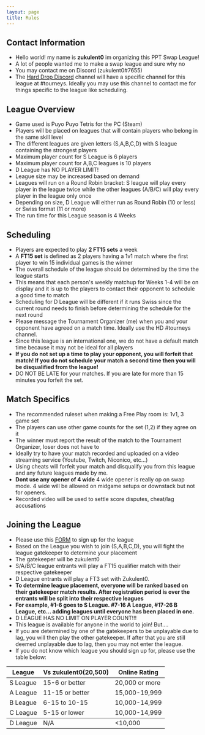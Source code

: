 ```yaml
---
layout: page
title: Rules
---
```



## Contact Information ##
- Hello world! my name is **zukulent0** im organizing this PPT Swap League!
- A lot of people wanted me to make a swap league and sure why no
- You may contact me on Discord (zukulent0#7655)
- The <a href="https://discord.gg/harddrop">Hard Drop Discord</a> channel will have a specific channel for this league at #tourneys. Ideally you may use this channel to contact me for things specific to the league like scheduling.

## League Overview ##
- Game used is Puyo Puyo Tetris for the PC (Steam)
- Players will be placed on leagues that will contain players who belong in the same skill level
- The different leagues are given letters (S,A,B,C,D) with S league containing the strongest players
- Maximum player count for S League is 6 players
- Maximum player count for A,B,C leagues is 10 players
- D League has NO PLAYER LIMIT!
- League size may be increased based on demand
- Leagues will run on a Round Robin bracket: S league will play every player in the league twice while the other leagues (A/B/C) will play every player in the league only once
- Depending on size, D League will either run as Round Robin (10 or less) or Swiss format (11 or more)
- The run time for this League season is 4 Weeks


## Scheduling ##
- Players are expected to play **2 FT15 sets** a week
- A **FT15 set** is defined as 2 players having a 1v1 match where the first player to win 15 individual games is the winner
- The overall schedule of the league should be determined by the time the league starts
- This means that each person's weekly matchup for Weeks 1-4 will be on display and it is up to the players to contact their opponent to schedule a good time to match
- Scheduling for D League will be different if it runs Swiss since the current round needs to finish before determining the schedule for the next round
- Please message the Tournament Organizer (me) when you and your opponent have agreed on a match time. Ideally use the HD #tourneys channel.
- Since this league is an international one, we do not have a default match time because it may not be ideal for all players
- **If you do not set up a time to play your opponent, you will forfeit that match! If you do not schedule your match a second time then you will be disqualified from the league!**
- DO NOT BE LATE for your matches. If you are late for more than 15 minutes you forfeit the set. 

## Match Specifics ##
- The recommended ruleset when making a Free Play room is: 1v1, 3 game set
- The players can use other game counts for the set (1,2) if they agree on it
- The winner must report the result of the match to the Tournament Organizer, loser does not have to
- Ideally try to have your match recorded and uploaded on a video streaming service (Youtube, Twitch, Niconico, etc...)
- Using cheats will forfeit your match and disqualify you from this league and any future leagues made by me.
- **Dont use any opener of 4 wide** 4 wide opener is really op on swap mode. 4 wide will be allowed on midgame setups or downstack but not for openers. 
- Recorded video will be used to settle score disputes, cheat/lag accusations

## Joining the League ##
- Please use this <a href="https://goo.gl/forms/gyppupQobeH50ATK2">FORM</a> to sign up for the league
- Based on the League you wish to join (S,A,B,C,D), you will fight the league gatekeeper to determine your placement
- The gatekeeper will be zukulent0
- S/A/B/C league entrants will play a FT15 qualifier match with their respective gatekeeper 
- D League entrants will play a FT3 set with Zukulent0.
- **To determine league placement, everyone will be ranked based on their gatekeeper match results. After registration period is over the entrants will be split into their respective leagues**
- **For example, #1-6 goes to S League. #7-16 A League, #17-26 B League, etc... adding leagues until everyone has been placed in one.**
- D LEAGUE HAS NO LIMIT ON PLAYER COUNT!!!
- This league is available for anyone in the world to join! But....
- If you are determined by one of the gatekeepers to be unplayable due to lag, you will then play the other gatekeeper. If after that you are still deemed unplayable due to lag, then you may not enter the league.
- If you do not know which league you should sign up for, please use the table below:

<table>
  <thead>
    <tr>
      <th>League</th>
      <th>Vs zukulent0(20,500)</th>
	  <th>Online Rating</th>
    </tr>
  </thead>
  <tbody>
    <tr>
      <td>S League</td>
      <td>15-6 or better</td>
      <td>20,000 or more</td>
    </tr>
    <tr>
      <td>A League</td>
      <td>11-15 or better</td>
      <td>15,000-19,999</td>
    </tr>
    <tr>
      <td>B League</td>
      <td>6-15 to 10-15 </td>
      <td>10,000-14,999</td>
    </tr>
    <tr>
      <td>C League</td>
      <td>5-15 or lower</td>
      <td>10,000-14,999</td>
    </tr>
  </tbody>
  <tbody>
    <tr>
      <td>D League</td>
      <td>N/A</td>
      <td><10,000</td>
    </tr>
  </tbody>
</table>

